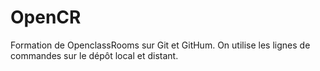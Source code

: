 # OpenCR
Formation de OpenclassRooms sur Git et GitHum. On utilise les lignes de commandes sur le dépôt local et distant.
